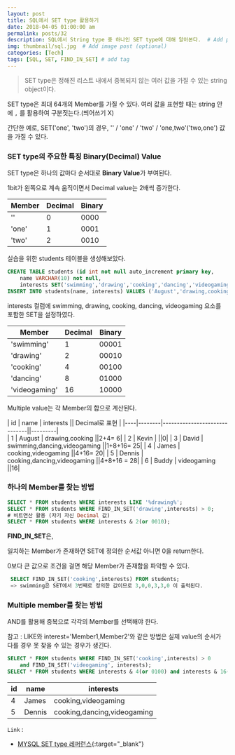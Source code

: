 ```yaml
---
layout: post
title: SQL에서 SET type 활용하기
date: 2018-04-05 01:00:00 am
permalink: posts/32
description: SQL에서 String type 중 하나인 SET type에 대해 알아본다.  # Add post description (optional)
img: thumbnail/sql.jpg  # Add image post (optional)
categories: [Tech]
tags: [SQL, SET, FIND_IN_SET] # add tag
---
```


> SET type은 정해진 리스트 내에서 중복되지 않는 여러 값을 가질 수 있는 string object이다.

SET type은 최대 64개의 Member를 가질 수 있다. 여러 값을 표현할 때는 string 안에 `,` 를 활용하여 구분짓는다.(띄어쓰기 X)

간단한 예로, SET('one', 'two')의 경우, '' / 'one' / 'two' / 'one,two'('two,one') 값을 가질 수 있다.

### SET type의 주요한 특징 Binary(Decimal) Value

SET type은 하나의 값마다 순서대로 **Binary Value**가 부여된다.

1bit가 왼쪽으로 계속 움직이면서 Decimal value는 2배씩 증가한다.
 
| Member | Decimal | Binary |
|--------|---------|--------|
| ''     |   0     |   0000 |
| 'one'  |   1     |   0001 |
| 'two'  |   2     |   0010 |

실습을 위한 students 테이블을 생성해보았다.

``` sql
CREATE TABLE students (id int not null auto_increment primary key, 
    name VARCHAR(10) not null, 
    interests SET('swimming','drawing','cooking','dancing','videogaming'));
INSERT INTO students(name, interests) VALUES ('August','drawing,cooking');
```

interests 컬럼에 swimming, drawing, cooking, dancing, videogaming 요소를 포함한 SET을 설정하였다.

| Member | Decimal | Binary |
|--------|---------|--------|
| 'swimming'  |   1     |   00001 |
| 'drawing'  |   2     |   00010 |
| 'cooking'  |   4     |   00100 |
| 'dancing'  |   8     |   01000 |
| 'videogaming'  |   16     |  10000 |

Multiple value는 각 Member의 합으로 계산된다.

| id | name   | interests                    || Decimal로 표현 |
|----|--------|------------------------------||---------|   
|  1 | August | drawing,cooking              ||2+4= 6|
|  2 | Kevin  |                              ||0|
|  3 | David  | swimming,dancing,videogaming ||1+8+16= 25|
|  4 | James  | cooking,videogaming          ||4+16= 20|
|  5 | Dennis | cooking,dancing,videogaming  ||4+8+16 = 28|
|  6 | Buddy  | videogaming                  ||16|

### 하나의 Member를 찾는 방법

``` sql
SELECT * FROM students WHERE interests LIKE '%drawing%';
SELECT * FROM students WHERE FIND_IN_SET('drawing',interests) > 0;
# 비트연산 활용 (자기 자신 Decimal 값)
SELECT * FROM students WHERE interests & 2(or 0010);
```

**FIND_IN_SET**은,

일치하는 Member가 존재하면 SET에 정의한 순서값 아니면 0을 return한다.

0보다 큰 값으로 조건을 걸면 해당 Member가 존재함을 파악할 수 있다.

``` sql
 SELECT FIND_IN_SET('cooking',interests) FROM students;
 => swimming은 SET에서 3번째로 정의한 값이므로 3,0,0,3,3,0 이 출력된다.
```

### Multiple member를 찾는 방법

AND를 활용해 중복으로 각각의 Member를 선택해야 한다.

참고 : LIKE와 interest='Member1,Member2'와 같은 방법은 실제 value의 순서가 다를 경우 못 찾을 수 있는 경우가 생긴다.

``` sql
SELECT * FROM students WHERE FIND_IN_SET('cooking',interests) > 0 
    and FIND_IN_SET('videogaming', interests);
SELECT * FROM students WHERE interests & 4(or 0100) and interests & 16(or 10000);
```

| id | name   | interests                   |
|----|--------|-----------------------------|
|  4 | James  | cooking,videogaming         |
|  5 | Dennis | cooking,dancing,videogaming |

`Link` : 

* [MYSQL SET type 레퍼런스](https://dev.mysql.com/doc/refman/5.7/en/set.html){:target="_blank"}
